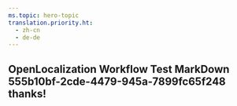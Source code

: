 ```yaml
---
ms.topic: hero-topic
translation.priority.ht: 
  - zh-cn
  - de-de
---
```

## OpenLocalization Workflow Test MarkDown 555b10bf-2cde-4479-945a-7899fc65f248 thanks!
